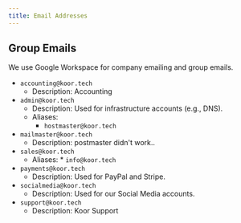 ```yaml
---
title: Email Addresses
---
```


## Group Emails

We use Google Workspace for company emailing and group emails.

* `accounting@koor.tech`
    * Description: Accounting
* `admin@koor.tech`
    * Description: Used for infrastructure accounts (e.g., DNS).
    * Aliases:
        * `hostmaster@koor.tech`
* `mailmaster@koor.tech`
    * Description: postmaster didn't work..
* `sales@koor.tech`
  * Aliases:
        * `info@koor.tech`
* `payments@koor.tech`
    * Description: Used for PayPal and Stripe.
* `socialmedia@koor.tech`
    * Description: Used for our Social Media accounts.
* `support@koor.tech`
    * Description: Koor Support
